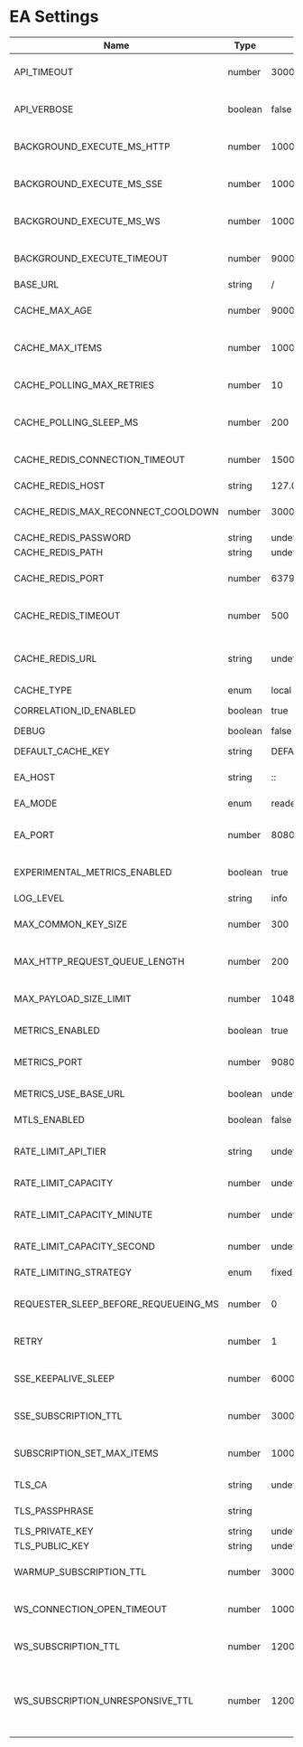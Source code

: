 # EA Settings

| Name                                 | Type    | Default           | &nbsp;&nbsp;&nbsp;&nbsp;&nbsp;&nbsp;&nbsp;&nbsp;&nbsp;&nbsp;&nbsp;&nbsp;&nbsp;&nbsp;&nbsp;&nbsp;&nbsp;&nbsp;&nbsp;&nbsp;&nbsp;&nbsp;&nbsp;&nbsp;&nbsp;&nbsp;&nbsp;&nbsp;&nbsp;&nbsp;Description&nbsp;&nbsp;&nbsp;&nbsp;&nbsp;&nbsp;&nbsp;&nbsp;&nbsp;&nbsp;&nbsp;&nbsp;&nbsp;&nbsp;&nbsp;&nbsp;&nbsp;&nbsp;&nbsp;&nbsp;&nbsp;&nbsp;&nbsp;&nbsp;&nbsp;&nbsp;&nbsp;&nbsp;&nbsp;&nbsp; | &nbsp;&nbsp;&nbsp;&nbsp;&nbsp;&nbsp;&nbsp;&nbsp;&nbsp;&nbsp;&nbsp;&nbsp;&nbsp;&nbsp;&nbsp;&nbsp;&nbsp;&nbsp;&nbsp;&nbsp;&nbsp;&nbsp;&nbsp;&nbsp;&nbsp;&nbsp;&nbsp;&nbsp;&nbsp;&nbsp;Validation&nbsp;&nbsp;&nbsp;&nbsp;&nbsp;&nbsp;&nbsp;&nbsp;&nbsp;&nbsp;&nbsp;&nbsp;&nbsp;&nbsp;&nbsp;&nbsp;&nbsp;&nbsp;&nbsp;&nbsp;&nbsp;&nbsp;&nbsp;&nbsp;&nbsp;&nbsp;&nbsp;&nbsp;&nbsp;&nbsp; | Min     | Max        |
| ------------------------------------ | ------- | ----------------- | ----------------------------------------------------------------------------------------------------------------------------------------------------------------------------------------------------------------------------------------------------------------------------------------------------------------------------------------------------------------------------------- | ---------------------------------------------------------------------------------------------------------------------------------------------------------------------------------------------------------------------------------------------------------------------------------------------------------------------------------------------------------------------------------- | ------- | ---------- |
| API_TIMEOUT                          | number  | 30000             | The number of milliseconds a request can be pending before returning a timeout error for data provider request                                                                                                                                                                                                                                                                      | - Value must be an integer<br> - Value must be above the minimum<br> - Value must be below the maximum                                                                                                                                                                                                                                                                             | 0       | 60000      |
| API_VERBOSE                          | boolean | false             | Toggle whether the response from the EA should contain just the results or also include the full response body from the queried API.                                                                                                                                                                                                                                                |                                                                                                                                                                                                                                                                                                                                                                                    |         |
| BACKGROUND_EXECUTE_MS_HTTP           | number  | 1000              | Time in milliseconds to sleep between HTTP transports' background execute calls, when there are no requests to send                                                                                                                                                                                                                                                                 | - Value must be an integer<br> - Value must be above the minimum<br> - Value must be below the maximum                                                                                                                                                                                                                                                                             | 1       | 10000      |
| BACKGROUND_EXECUTE_MS_SSE            | number  | 1000              | Time in milliseconds to sleep between SSE transports' background execute calls                                                                                                                                                                                                                                                                                                      | - Value must be an integer<br> - Value must be above the minimum<br> - Value must be below the maximum                                                                                                                                                                                                                                                                             | 1       | 10000      |
| BACKGROUND_EXECUTE_MS_WS             | number  | 1000              | Time in milliseconds to sleep between WS transports' background execute calls                                                                                                                                                                                                                                                                                                       | - Value must be an integer<br> - Value must be above the minimum<br> - Value must be below the maximum                                                                                                                                                                                                                                                                             | 1       | 10000      |
| BACKGROUND_EXECUTE_TIMEOUT           | number  | 90000             | The maximum amount of time in milliseconds to wait for a background execute to finish                                                                                                                                                                                                                                                                                               | - Value must be an integer<br> - Value must be above the minimum<br> - Value must be below the maximum                                                                                                                                                                                                                                                                             | 1000    | 180000     |
| BASE_URL                             | string  | /                 | Starting path for the EA handler endpoint                                                                                                                                                                                                                                                                                                                                           |                                                                                                                                                                                                                                                                                                                                                                                    |         |
| CACHE_MAX_AGE                        | number  | 90000             | Maximum amount of time (in ms) that a response will stay cached                                                                                                                                                                                                                                                                                                                     | - Value must be an integer<br> - Value must be above the minimum<br> - Value must be below the maximum                                                                                                                                                                                                                                                                             | 1000    | 1200000    |
| CACHE_MAX_ITEMS                      | number  | 10000             | The maximum number of items that remain in the cache                                                                                                                                                                                                                                                                                                                                | - Value must be an integer<br> - Value must be above the minimum<br> - Value must be below the maximum                                                                                                                                                                                                                                                                             | 1000    | 10000      |
| CACHE_POLLING_MAX_RETRIES            | number  | 10                | Max amount of times to attempt to find EA response in the cache after the Transport has been set up                                                                                                                                                                                                                                                                                 | - Value must be an integer<br> - Value must be above the minimum<br> - Value must be below the maximum                                                                                                                                                                                                                                                                             | 0       | 20         |
| CACHE_POLLING_SLEEP_MS               | number  | 200               | The number of ms to sleep between each retry to fetch the EA response in the cache                                                                                                                                                                                                                                                                                                  | - Value must be an integer<br> - Value must be above the minimum<br> - Value must be below the maximum                                                                                                                                                                                                                                                                             | 10      | 1000       |
| CACHE_REDIS_CONNECTION_TIMEOUT       | number  | 15000             | Connection timeout for redis client                                                                                                                                                                                                                                                                                                                                                 | - Value must be an integer<br> - Value must be above the minimum<br> - Value must be below the maximum                                                                                                                                                                                                                                                                             | 3000    | 60000      |
| CACHE_REDIS_HOST                     | string  | 127.0.0.1         | Hostname for the Redis instance to be used                                                                                                                                                                                                                                                                                                                                          |                                                                                                                                                                                                                                                                                                                                                                                    |         |
| CACHE_REDIS_MAX_RECONNECT_COOLDOWN   | number  | 3000              | Max cooldown (in ms) before attempting redis reconnection                                                                                                                                                                                                                                                                                                                           | - Value must be an integer<br> - Value must be above the minimum<br> - Value must be below the maximum                                                                                                                                                                                                                                                                             | 3000    | 10000      |
| CACHE_REDIS_PASSWORD                 | string  | undefined         | The password required for redis auth                                                                                                                                                                                                                                                                                                                                                |                                                                                                                                                                                                                                                                                                                                                                                    |         |
| CACHE_REDIS_PATH                     | string  | undefined         | The UNIX socket string of the Redis server                                                                                                                                                                                                                                                                                                                                          |                                                                                                                                                                                                                                                                                                                                                                                    |         |
| CACHE_REDIS_PORT                     | number  | 6379              | Port for the Redis instance to be used                                                                                                                                                                                                                                                                                                                                              | - Value must be an integer<br> - Value must be above the minimum<br> - Value must be below the maximum                                                                                                                                                                                                                                                                             | 1       | 65535      |
| CACHE_REDIS_TIMEOUT                  | number  | 500               | Timeout to fail a Redis server request if no response (ms)                                                                                                                                                                                                                                                                                                                          | - Value must be an integer<br> - Value must be above the minimum<br> - Value must be below the maximum                                                                                                                                                                                                                                                                             | 500     | 10000      |
| CACHE_REDIS_URL                      | string  | undefined         | The URL of the Redis server. Format: [redis[s]:]//[[user][:password@]][host][:port][/db-number]?db=db-number[&password=bar[&option=value]]]                                                                                                                                                                                                                                         | - Value must be a valid URL                                                                                                                                                                                                                                                                                                                                                        |         |
| CACHE_TYPE                           | enum    | local             | The type of cache to use throughout the EA                                                                                                                                                                                                                                                                                                                                          |                                                                                                                                                                                                                                                                                                                                                                                    |         |
| CORRELATION_ID_ENABLED               | boolean | true              | Flag to enable correlation IDs for sent requests in logging                                                                                                                                                                                                                                                                                                                         |                                                                                                                                                                                                                                                                                                                                                                                    |         |
| DEBUG                                | boolean | false             | Toggles debug mode                                                                                                                                                                                                                                                                                                                                                                  |                                                                                                                                                                                                                                                                                                                                                                                    |         |
| DEFAULT_CACHE_KEY                    | string  | DEFAULT_CACHE_KEY | Default key to be used when one cannot be determined from request parameters                                                                                                                                                                                                                                                                                                        |                                                                                                                                                                                                                                                                                                                                                                                    |         |
| EA_HOST                              | string  | ::                | Host this EA will listen for REST requests on (if mode is set to "reader" or "reader-writer")                                                                                                                                                                                                                                                                                       | - Value must be a valid IP address                                                                                                                                                                                                                                                                                                                                                 |         |
| EA_MODE                              | enum    | reader-writer     | Port this EA will listen for REST requests on (if mode is set to "reader" or "reader-writer")                                                                                                                                                                                                                                                                                       |                                                                                                                                                                                                                                                                                                                                                                                    |         |
| EA_PORT                              | number  | 8080              | Port through which the EA will listen for REST requests (if mode is set to "reader" or "reader-writer")                                                                                                                                                                                                                                                                             | - Value must be an integer<br> - Value must be above the minimum<br> - Value must be below the maximum                                                                                                                                                                                                                                                                             | 1       | 65535      |
| EXPERIMENTAL_METRICS_ENABLED         | boolean | true              | Flag to specify whether or not to collect metrics. Used as fallback for METRICS_ENABLED                                                                                                                                                                                                                                                                                             |                                                                                                                                                                                                                                                                                                                                                                                    |         |
| LOG_LEVEL                            | string  | info              | Minimum level required for logs to be output                                                                                                                                                                                                                                                                                                                                        |                                                                                                                                                                                                                                                                                                                                                                                    |         |
| MAX_COMMON_KEY_SIZE                  | number  | 300               | Maximum amount of characters that the common part of the cache key or feed ID can have                                                                                                                                                                                                                                                                                              | - Value must be an integer<br> - Value must be above the minimum<br> - Value must be below the maximum                                                                                                                                                                                                                                                                             | 150     | 500        |
| MAX_HTTP_REQUEST_QUEUE_LENGTH        | number  | 200               | The maximum amount of queued requests for Http transports before new ones push oldest ones out of the queue                                                                                                                                                                                                                                                                         | - Value must be an integer<br> - Value must be above the minimum<br> - Value must be below the maximum                                                                                                                                                                                                                                                                             | 1       | 2000       |
| MAX_PAYLOAD_SIZE_LIMIT               | number  | 1048576           | Max payload size limit for the Fastify server                                                                                                                                                                                                                                                                                                                                       | - Value must be an integer<br> - Value must be above the minimum<br> - Value must be below the maximum                                                                                                                                                                                                                                                                             | 1048576 | 1073741824 |
| METRICS_ENABLED                      | boolean | true              | Flag to specify whether or not to startup the metrics server                                                                                                                                                                                                                                                                                                                        |                                                                                                                                                                                                                                                                                                                                                                                    |         |
| METRICS_PORT                         | number  | 9080              | Port metrics will be exposed to                                                                                                                                                                                                                                                                                                                                                     | - Value must be an integer<br> - Value must be above the minimum<br> - Value must be below the maximum                                                                                                                                                                                                                                                                             | 1       | 65535      |
| METRICS_USE_BASE_URL                 | boolean | undefined         | Flag to specify whether or not to prepend the BASE_URL to the metrics endpoint                                                                                                                                                                                                                                                                                                      |                                                                                                                                                                                                                                                                                                                                                                                    |         |
| MTLS_ENABLED                         | boolean | false             | Flag to specify whether mutual TLS/SSL is enabled or not                                                                                                                                                                                                                                                                                                                            |                                                                                                                                                                                                                                                                                                                                                                                    |         |
| RATE_LIMIT_API_TIER                  | string  | undefined         | Rate limiting tier to use from the available options for the adapter. If not present, the adapter will run using the first tier on the list.                                                                                                                                                                                                                                        |                                                                                                                                                                                                                                                                                                                                                                                    |         |
| RATE_LIMIT_CAPACITY                  | number  | undefined         | Used as rate limit capacity per minute and ignores tier settings if defined                                                                                                                                                                                                                                                                                                         | - Value must be an integer<br> - Value must be above the minimum                                                                                                                                                                                                                                                                                                                   | 0       |
| RATE_LIMIT_CAPACITY_MINUTE           | number  | undefined         | Used as rate limit capacity per minute and ignores tier settings if defined. Supercedes RATE_LIMIT_CAPACITY if both vars are set                                                                                                                                                                                                                                                    | - Value must be an integer<br> - Value must be above the minimum                                                                                                                                                                                                                                                                                                                   | 0       |
| RATE_LIMIT_CAPACITY_SECOND           | number  | undefined         | Used as rate limit capacity per second and ignores tier settings if defined                                                                                                                                                                                                                                                                                                         | - Value must be an integer<br> - Value must be above the minimum                                                                                                                                                                                                                                                                                                                   | 0       |
| RATE_LIMITING_STRATEGY               | enum    | fixed-interval    | The rate limiting strategy to use for outbound requests                                                                                                                                                                                                                                                                                                                             |                                                                                                                                                                                                                                                                                                                                                                                    |         |
| REQUESTER_SLEEP_BEFORE_REQUEUEING_MS | number  | 0                 | Time to sleep after a failed HTTP request before re-queueing the request (in ms)                                                                                                                                                                                                                                                                                                    | - Value must be an integer<br> - Value must be above the minimum<br> - Value must be below the maximum                                                                                                                                                                                                                                                                             | 0       | 120000     |
| RETRY                                | number  | 1                 | Retry count for failed HTTP requests                                                                                                                                                                                                                                                                                                                                                | - Value must be an integer<br> - Value must be above the minimum<br> - Value must be below the maximum                                                                                                                                                                                                                                                                             | 0       | 10         |
| SSE_KEEPALIVE_SLEEP                  | number  | 60000             | Maximum amount of time (in ms) between each SSE keepalive request                                                                                                                                                                                                                                                                                                                   | - Value must be an integer<br> - Value must be above the minimum<br> - Value must be below the maximum                                                                                                                                                                                                                                                                             | 0       | 120000     |
| SSE_SUBSCRIPTION_TTL                 | number  | 300000            | Maximum amount of time (in ms) an SSE subscription will be cached before being unsubscribed                                                                                                                                                                                                                                                                                         | - Value must be an integer<br> - Value must be above the minimum<br> - Value must be below the maximum                                                                                                                                                                                                                                                                             | 0       | 3600000    |
| SUBSCRIPTION_SET_MAX_ITEMS           | number  | 10000             | The maximum number of subscriptions set                                                                                                                                                                                                                                                                                                                                             | - Value must be an integer<br> - Value must be above the minimum<br> - Value must be below the maximum                                                                                                                                                                                                                                                                             | 1000    | 10000      |
| TLS_CA                               | string  | undefined         | CA certificate to use for authenticating client certificates                                                                                                                                                                                                                                                                                                                        |                                                                                                                                                                                                                                                                                                                                                                                    |         |
| TLS_PASSPHRASE                       | string  |                   | Password to be used to generate an encryption key                                                                                                                                                                                                                                                                                                                                   |                                                                                                                                                                                                                                                                                                                                                                                    |         |
| TLS_PRIVATE_KEY                      | string  | undefined         | Base64 Private Key of TSL/SSL certificate                                                                                                                                                                                                                                                                                                                                           | - Value must be a valid base64 string                                                                                                                                                                                                                                                                                                                                              |         |
| TLS_PUBLIC_KEY                       | string  | undefined         | Base64 Public Key of TSL/SSL certificate                                                                                                                                                                                                                                                                                                                                            | - Value must be a valid base64 string                                                                                                                                                                                                                                                                                                                                              |         |
| WARMUP_SUBSCRIPTION_TTL              | number  | 300000            | TTL for batch warmer subscriptions                                                                                                                                                                                                                                                                                                                                                  | - Value must be an integer<br> - Value must be above the minimum<br> - Value must be below the maximum                                                                                                                                                                                                                                                                             | 0       | 3600000    |
| WS_CONNECTION_OPEN_TIMEOUT           | number  | 10000             | The maximum amount of time in milliseconds to wait for the websocket connection to open (including custom open handler)                                                                                                                                                                                                                                                             | - Value must be an integer<br> - Value must be above the minimum<br> - Value must be below the maximum                                                                                                                                                                                                                                                                             | 500     | 30000      |
| WS_SUBSCRIPTION_TTL                  | number  | 120000            | The time in ms a request will live in the subscription set before becoming stale                                                                                                                                                                                                                                                                                                    | - Value must be an integer<br> - Value must be above the minimum<br> - Value must be below the maximum                                                                                                                                                                                                                                                                             | 0       | 3600000    |
| WS_SUBSCRIPTION_UNRESPONSIVE_TTL     | number  | 120000            | The maximum acceptable time (in milliseconds) since the last message was received and stored in the cache on a WebSocket connection before it is considered unresponsive, causing the adapter to close and attempt to reopen it.                                                                                                                                                    | - Value must be an integer<br> - Value must be above the minimum<br> - Value must be below the maximum                                                                                                                                                                                                                                                                             | 1000    | 180000     |
